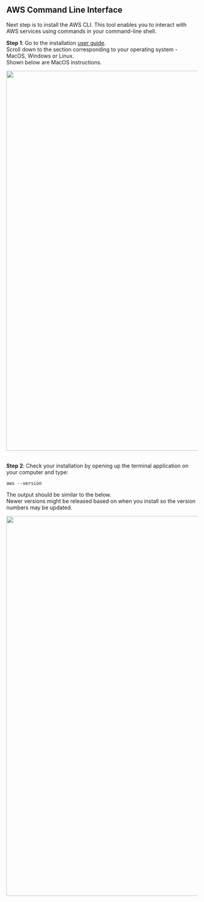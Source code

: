 ## AWS Command Line Interface

Next step is to install the AWS CLI. This tool enables you to interact with AWS services using commands in your command-line shell.

**Step 1**: Go to the installation [user guide](https://docs.aws.amazon.com/cli/latest/userguide/getting-started-install.html).   
Scroll down to the section corresponding to your operating system - MacOS, Windows or Linux.    
   Shown below are MacOS instructions.

<img width="1000" src="https://github.com/AhilyaK/aws-docs/assets/26397706/c819e363-7331-44b0-b613-c3e37daa8817">
</br></br>

**Step 2**: Check your installation by opening up the terminal application on your computer and type: 
```
aws --version
```

The output should be similar to the below.    
Newer versions might be released based on when you install so the version numbers may be updated.  

<img width="1000" src="https://github.com/AhilyaK/aws-docs/assets/26397706/28ee3e0c-f986-488a-a507-feeb9fa10884">


